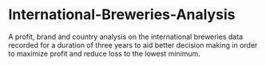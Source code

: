# International-Breweries-Analysis
A profit, brand and country analysis on the international breweries data recorded for a duration of three years to aid better decision making in order to maximize profit and reduce loss to the lowest minimum.
